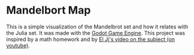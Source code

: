 # Mandelbort Map

This is a simple visualization of the Mandelbrot set and how it relates with the Julia set. It was made with the [Godot Game Engine](https://godotengine.org/). This project was inspired by a math homework and by [El Jj's video on the subject (on youtube)](https://www.youtube.com/watch?v=Y4ICbYtBGzA).
